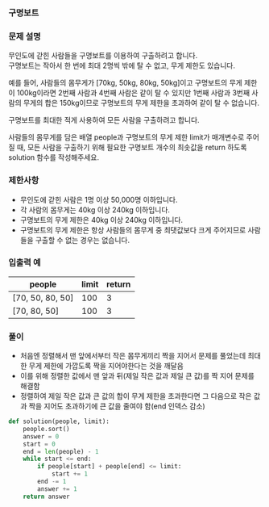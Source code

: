 ### 구명보트
### 문제 설명
무인도에 갇힌 사람들을 구명보트를 이용하여 구출하려고 합니다.                    
구명보트는 작아서 한 번에 최대 2명씩 밖에 탈 수 없고, 무게 제한도 있습니다.          
                                     
예를 들어, 사람들의 몸무게가 [70kg, 50kg, 80kg, 50kg]이고 구명보트의 무게 제한이 100kg이라면 2번째 사람과 4번째 사람은 같이 탈 수 있지만 1번째 사람과 3번째 사람의 무게의 합은 150kg이므로 구명보트의 무게 제한을 초과하여 같이 탈 수 없습니다.         

구명보트를 최대한 적게 사용하여 모든 사람을 구출하려고 합니다.                  
                              
사람들의 몸무게를 담은 배열 people과 구명보트의 무게 제한 limit가 매개변수로 주어질 때, 모든 사람을 구출하기 위해 필요한 구명보트 개수의 최솟값을 return 하도록 solution 함수를 작성해주세요.

### 제한사항
+ 무인도에 갇힌 사람은 1명 이상 50,000명 이하입니다.
+ 각 사람의 몸무게는 40kg 이상 240kg 이하입니다.
+ 구명보트의 무게 제한은 40kg 이상 240kg 이하입니다.
+ 구명보트의 무게 제한은 항상 사람들의 몸무게 중 최댓값보다 크게 주어지므로 사람들을 구출할 수 없는 경우는 없습니다.

### 입출력 예
|people	|limit	|return|
|-------|-------|-------|
|[70, 50, 80, 50]|	100	|3|
|[70, 80, 50]	|100	|3|

### 풀이
+ 처음엔 정렬해서 맨 앞에서부터 작은 몸무게끼리 짝을 지어서 문제를 풀었는데 최대한 무게 제한에 가깝도록 짝을 지어야한다는 것을 깨달음
+ 이를 위해 정렬한 값에서 맨 앞과 뒤(제일 작은 값과 제일 큰 값)를 짝 지어 문제를 해결함
+ 정렬하여 제일 작은 값과 큰 값의 합이 무게 제한을 초과한다면 그 다음으로 작은 값과 짝을 지어도 초과하기에 큰 값을 줄여야 함(end 인덱스 감소)
```python
def solution(people, limit):
    people.sort()
    answer = 0
    start = 0
    end = len(people) - 1
    while start <= end:
        if people[start] + people[end] <= limit:
            start += 1
        end -= 1
        answer += 1
    return answer
```
